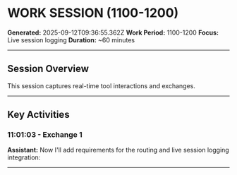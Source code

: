 # WORK SESSION (1100-1200)

**Generated:** 2025-09-12T09:36:55.362Z
**Work Period:** 1100-1200
**Focus:** Live session logging
**Duration:** ~60 minutes

---

## Session Overview

This session captures real-time tool interactions and exchanges.

---

## Key Activities

### 11:01:03 - Exchange 1

**Assistant:** Now I'll add requirements for the routing and live session logging integration:

---

